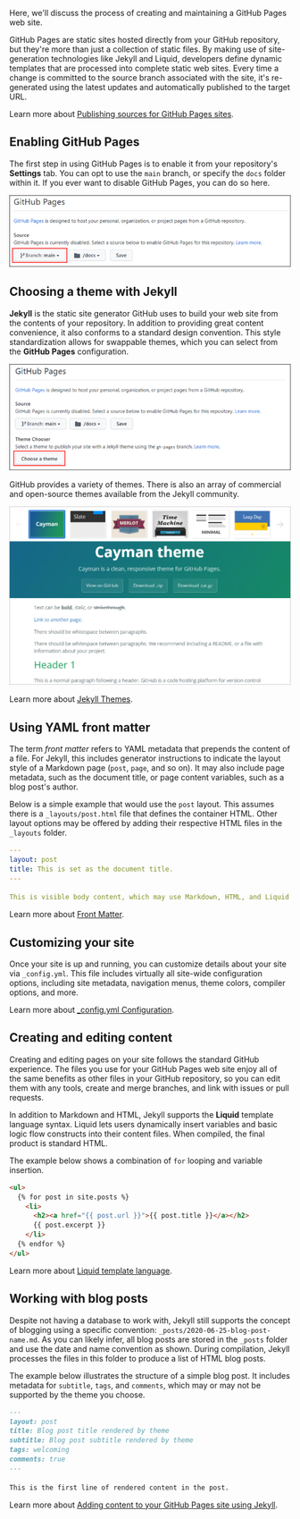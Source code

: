 Here, we'll discuss the process of creating and maintaining a GitHub Pages web site.

GitHub Pages are static sites hosted directly from your GitHub repository, but they're more than just a collection of static files. By making use of site-generation technologies like Jekyll and Liquid, developers define dynamic templates that are processed into complete static web sites. Every time a change is committed to the source branch associated with the site, it's re-generated using the latest updates and automatically published to the target URL.

Learn more about [Publishing sources for GitHub Pages sites](https://help.github.com/en/github/working-with-github-pages/about-github-pages#publishing-sources-for-github-pages-sites?azure-portal=true).

## Enabling GitHub Pages

The first step in using GitHub Pages is to enable it from your repository's **Settings** tab. You can opt to use the `main` branch, or specify the `docs` folder within it. If you ever want to disable GitHub Pages, you can do so here.

![Enabling GitHub Pages.](../media/2-enabling-github-pages.png)

## Choosing a theme with Jekyll

**Jekyll** is the static site generator GitHub uses to build your web site from the contents of your repository. In addition to providing great content convenience, it also conforms to a standard design convention. This style standardization allows for swappable themes, which you can select from the **GitHub Pages** configuration.

![Choosing a Jekyll theme.](../media/2-choosing-jekyll-theme.png)

GitHub provides a variety of themes. There is also an array of commercial and open-source themes available from the Jekyll community.

![Built-in Jekyll themes.](../media/2-jekyll-themes.png)

Learn more about [Jekyll Themes](https://jekyllrb.com/docs/themes/?azure-portal=true).

## Using YAML front matter

The term *front matter* refers to YAML metadata that prepends the content of a file. For Jekyll, this includes generator instructions to indicate the layout style of a Markdown page (`post`, `page`, and so on). It may also include page metadata, such as the document title, or page content variables, such as a blog post's author.

Below is a simple example that would use the `post` layout. This assumes there is a `_layouts/post.html` file that defines the container HTML. Other layout options may be offered by adding their respective HTML files in the `_layouts` folder.

```yml
---
layout: post
title: This is set as the document title.
---

This is visible body content, which may use Markdown, HTML, and Liquid templating.
```

Learn more about [Front Matter](https://jekyllrb.com/docs/front-matter/?azure-portal=true).

## Customizing your site

Once your site is up and running, you can customize details about your site via `_config.yml`. This file includes virtually all site-wide configuration options, including site metadata, navigation menus, theme colors, compiler options, and more.

Learn more about [_config.yml Configuration](https://jekyllrb.com/docs/configuration/?azure-portal=true).

## Creating and editing content

Creating and editing pages on your site follows the standard GitHub experience. The files you use for your GitHub Pages web site enjoy all of the same benefits as other files in your GitHub repository, so you can edit them with any tools, create and merge branches, and link with issues or pull requests.

In addition to Markdown and HTML, Jekyll supports the **Liquid** template language syntax. Liquid lets users dynamically insert variables and basic logic flow constructs into their content files. When compiled, the final product is standard HTML.

The example below shows a combination of `for` looping and variable insertion.

```markdown
<ul>
  {% for post in site.posts %}
    <li>
      <h2><a href="{{ post.url }}">{{ post.title }}</a></h2>
      {{ post.excerpt }}
    </li>
  {% endfor %}
</ul>
```

Learn more about [Liquid template language](https://shopify.github.io/liquid/?azure-portal=true).

## Working with blog posts

Despite not having a database to work with, Jekyll still supports the concept of blogging using a specific convention: `_posts/2020-06-25-blog-post-name.md`. As you can likely infer, all blog posts are stored in the `_posts` folder and use the date and name convention as shown. During compilation, Jekyll processes the files in this folder to produce a list of HTML blog posts.

The example below illustrates the structure of a simple blog post. It includes metadata for `subtitle`, `tags`, and `comments`, which may or may not be supported by the theme you choose.

```markdown
---
layout: post
title: Blog post title rendered by theme
subtitle: Blog post subtitle rendered by theme
tags: welcoming
comments: true
---

This is the first line of rendered content in the post.
```

Learn more about [Adding content to your GitHub Pages site using Jekyll](https://help.github.com/en/github/working-with-github-pages/adding-content-to-your-github-pages-site-using-jekyll?azure-portal=true).